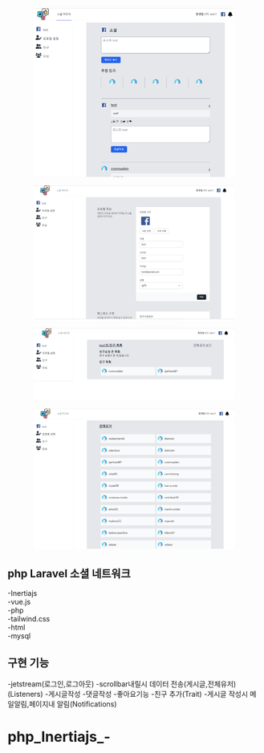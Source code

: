 <p align="center"><img src="main.png" width="400"></p>
<p align="center"><img src="profile.png" width="400"></p>
<p align="center"><img src="friend.png" width="400"></p>
<p align="center"><img src="all.png" width="400"></p>


## php Laravel 소셜 네트워크

-Inertiajs<br>
-vue.js<br>
-php<br>
-tailwind.css<br>
-html<br>
-mysql<br>

## 구현 기능
-jetstream(로그인,로그아웃)
-scrollbar내릴시 데이터 전송(게시글,전체유저)(Listeners)
-게시글작성
-댓글작성
-좋아요기능
-친구 추가(Trait)
-게시글 작성시 메일알림,페이지내 알림(Notifications)

# php_Inertiajs_-
